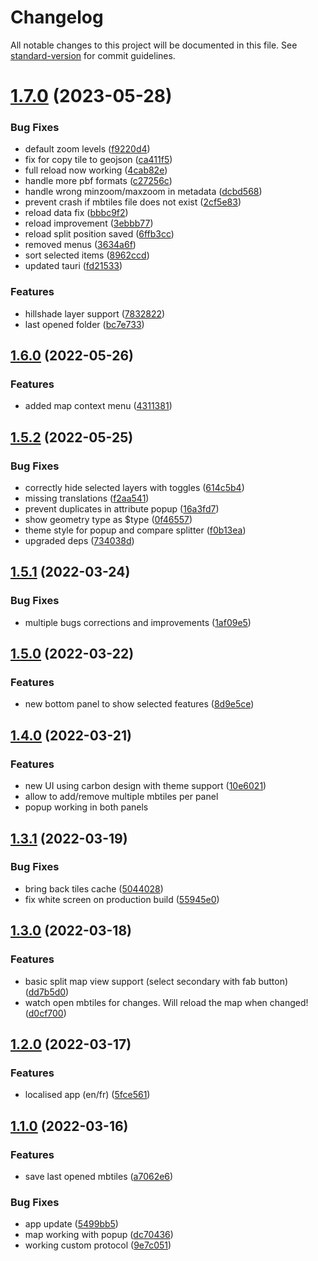 # Changelog

All notable changes to this project will be documented in this file. See [standard-version](https://github.com/conventional-changelog/standard-version) for commit guidelines.

# [1.7.0](https://github.com/Akylas/mbview-rs/compare/v1.6.0...v1.7.0) (2023-05-28)


### Bug Fixes

* default zoom levels ([f9220d4](https://github.com/Akylas/mbview-rs/commit/f9220d4cf1154989a43bd0c30d48b471c6b4fb3e))
* fix for copy tile to geojson ([ca411f5](https://github.com/Akylas/mbview-rs/commit/ca411f5bfa5253b9f73bf8ba0a0a0e0fda551433))
* full reload now working ([4cab82e](https://github.com/Akylas/mbview-rs/commit/4cab82e7252bb7534541d7c6aca8672491435ab4))
* handle more pbf formats ([c27256c](https://github.com/Akylas/mbview-rs/commit/c27256c1f7be20dc267256192d2dcbf3b473d642))
* handle wrong minzoom/maxzoom in metadata ([dcbd568](https://github.com/Akylas/mbview-rs/commit/dcbd56844291de2bd8c581465bb7cea17018de14))
* prevent crash if mbtiles file does not exist ([2cf5e83](https://github.com/Akylas/mbview-rs/commit/2cf5e83024e8d6dac035cd098947220f38b9186e))
* reload data fix ([bbbc9f2](https://github.com/Akylas/mbview-rs/commit/bbbc9f26e6e1d399b0e2e0527b36608923f70bba))
* reload improvement ([3ebbb77](https://github.com/Akylas/mbview-rs/commit/3ebbb7748666cfce1903378a802d5854a1bd08ba))
* reload split position saved ([6ffb3cc](https://github.com/Akylas/mbview-rs/commit/6ffb3cc682d4665894f5dbfef4095ad1e1549673))
* removed menus ([3634a6f](https://github.com/Akylas/mbview-rs/commit/3634a6fc62e4310c0d7d3ff3d4c653adf37dd8ec))
* sort selected items ([8962ccd](https://github.com/Akylas/mbview-rs/commit/8962ccde4ab271ade528f7db6d33af366ed0a035))
* updated tauri ([fd21533](https://github.com/Akylas/mbview-rs/commit/fd215336d831678916bf74ed759e299039333550))


### Features

* hillshade layer support ([7832822](https://github.com/Akylas/mbview-rs/commit/783282270a82d6f48fa27dd790ce6ab8694a02a7))
* last opened folder ([bc7e733](https://github.com/Akylas/mbview-rs/commit/bc7e7331fa68a55839e0a31eb15af9456f8a68cf))



## [1.6.0](https://github.com/Akylas/mbview-rs/compare/v1.5.2...v1.6.0) (2022-05-26)


### Features

* added map context menu ([4311381](https://github.com/Akylas/mbview-rs/commit/4311381f11839a56fc100229874b4973ce2653d8))



## [1.5.2](https://github.com/Akylas/mbview-rs/compare/v1.5.1...v1.5.2) (2022-05-25)


### Bug Fixes

* correctly hide selected layers with toggles ([614c5b4](https://github.com/Akylas/mbview-rs/commit/614c5b44b75dba8c46c7b042ad5a661831c09bc0))
* missing translations ([f2aa541](https://github.com/Akylas/mbview-rs/commit/f2aa54169ec8a7d54f10248ed23b8809d1add24e))
* prevent duplicates in attribute popup ([16a3fd7](https://github.com/Akylas/mbview-rs/commit/16a3fd730cdd9c7b7ffbc2e889b4c42127e8c3bf))
* show geometry type as $type ([0f46557](https://github.com/Akylas/mbview-rs/commit/0f465579947822fbd5040a876814a9e3613e3b40))
* theme style for popup and compare splitter ([f0b13ea](https://github.com/Akylas/mbview-rs/commit/f0b13ea80c60975a59eb895a6d694162dc139a77))
* upgraded deps ([734038d](https://github.com/Akylas/mbview-rs/commit/734038df860d7549c0bee00584691da6591cf640))



## [1.5.1](https://github.com/Akylas/mbview-rs/compare/v1.5.0...v1.5.1) (2022-03-24)


### Bug Fixes

* multiple bugs corrections and improvements ([1af09e5](https://github.com/Akylas/mbview-rs/commit/1af09e5e07517c042ad1f9c01d79b03d3543228e))



## [1.5.0](https://github.com/Akylas/mbview-rs/compare/v1.4.0...v1.5.0) (2022-03-22)


### Features

* new bottom panel to show selected features ([8d9e5ce](https://github.com/Akylas/mbview-rs/commit/8d9e5ce5d6039132aad2b8752299a63a01b73509))



## [1.4.0](https://github.com/Akylas/mbview-rs/compare/v1.3.1...v1.4.0) (2022-03-21)


### Features

* new UI using carbon design with theme support ([10e6021](https://github.com/Akylas/mbview-rs/commit/10e60217a43aac78532f9574d890365fcc506a58))
* allow to add/remove multiple mbtiles per panel
* popup working in both panels

## [1.3.1](https://github.com/Akylas/mbview-rs/compare/v1.3.0...v1.3.1) (2022-03-19)


### Bug Fixes

* bring back tiles cache ([5044028](https://github.com/Akylas/mbview-rs/commit/5044028dee01384974d4e07b2ab68ba5437f4adf))
* fix white screen on production build ([55945e0](https://github.com/Akylas/mbview-rs/commit/55945e020270a5e03ccdfee3c42af397f36997cb))



## [1.3.0](https://github.com/Akylas/mbview-rs/compare/v1.2.0...v1.3.0) (2022-03-18)


### Features

* basic split map view support (select secondary with fab button) ([dd7b5d0](https://github.com/Akylas/mbview-rs/commit/dd7b5d0b19859d2cfc6b38450edea3f324dd278b))
* watch open mbtiles for changes. Will reload the map when changed! ([d0cf700](https://github.com/Akylas/mbview-rs/commit/d0cf70043c94cc9a160daebac7fc5e19e765f971))

## [1.2.0](https://github.com/Akylas/mbview-rs/compare/v1.1.0...v1.2.0) (2022-03-17)


### Features

* localised app (en/fr) ([5fce561](https://github.com/Akylas/mbview-rs/commit/5fce5611f98a9d671c8b143f652b3c8d9033de59))

## [1.1.0](https://github.com/farfromrefug/mbview-rs/compare/v1.0.0...v1.1.0) (2022-03-16)


### Features

* save last opened mbtiles ([a7062e6](https://github.com/farfromrefug/mbview-rs/commit/a7062e6d1d52fc9f09fef3ef6f94e1b3384a4a4e))


### Bug Fixes

* app update ([5499bb5](https://github.com/farfromrefug/mbview-rs/commit/5499bb519276269650bc1be7d42f7ea392aed065))
* map working with popup ([dc70436](https://github.com/farfromrefug/mbview-rs/commit/dc7043664485636e58e56ba97114295866a2e873))
* working custom protocol ([9e7c051](https://github.com/farfromrefug/mbview-rs/commit/9e7c0515f16c7d245ab29e0ad81ced361433e72f))
